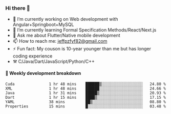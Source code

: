 ### Hi there 👋

- 🔭 I’m currently working on Web development with Angular+Springboot+MySQL
- 🌱 I’m currently learning Formal Specification Methods/React/Next.js
- 💬 Ask me about Flutter/Native mobile development
- 📫 How to reach me: jeffpzfyf82@gmail.com
- ⚡ Fun fact: My couson is 10-year younger than me but has longer coding experience
- ⚒️ C/Java/Dart/JavaScript/Python/C++


#### 📝 Weekly development breakdown

<!--START_SECTION:waka-->

```text
Cuda               1 hr 48 mins    ██████▒░░░░░░░░░░░░░░░░░░   24.80 %
XML                1 hr 48 mins    ██████░░░░░░░░░░░░░░░░░░░   24.66 %
Java               1 hr 31 mins    █████▒░░░░░░░░░░░░░░░░░░░   20.93 %
Dart               1 hr 15 mins    ████▒░░░░░░░░░░░░░░░░░░░░   17.15 %
YAML               38 mins         ██▒░░░░░░░░░░░░░░░░░░░░░░   08.80 %
Properties         15 mins         █░░░░░░░░░░░░░░░░░░░░░░░░   03.48 %
```

<!--END_SECTION:waka-->
